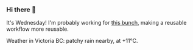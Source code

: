 ### Hi there :wave:

It's Wednesday! I'm probably working for [this bunch](https://github.com/kohofinancial), making a reusable workflow more reusable.

Weather in Victoria BC: patchy rain nearby, at +11°C.
